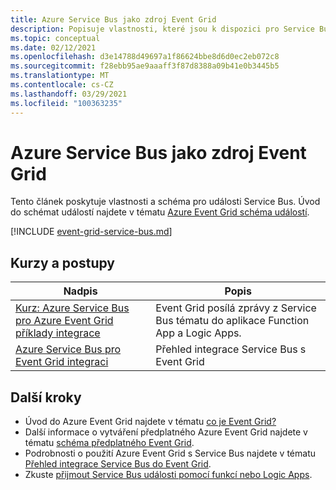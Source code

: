 ```yaml
---
title: Azure Service Bus jako zdroj Event Grid
description: Popisuje vlastnosti, které jsou k dispozici pro Service Bus události s Azure Event Grid
ms.topic: conceptual
ms.date: 02/12/2021
ms.openlocfilehash: d3e14788d49697a1f86624bbe8d6d0ec2eb072c8
ms.sourcegitcommit: f28ebb95ae9aaaff3f87d8388a09b41e0b3445b5
ms.translationtype: MT
ms.contentlocale: cs-CZ
ms.lasthandoff: 03/29/2021
ms.locfileid: "100363235"
---
```

# <a name="azure-service-bus-as-an-event-grid-source"></a>Azure Service Bus jako zdroj Event Grid

Tento článek poskytuje vlastnosti a schéma pro události Service Bus. Úvod do schémat událostí najdete v tématu [Azure Event Grid schéma událostí](event-schema.md).

[!INCLUDE [event-grid-service-bus.md](../../includes/event-grid-service-bus.md)]

## <a name="tutorials-and-how-tos"></a>Kurzy a postupy
|Nadpis  |Popis  |
|---------|---------|
| [Kurz: Azure Service Bus pro Azure Event Grid příklady integrace](../service-bus-messaging/service-bus-to-event-grid-integration-example.md?toc=%2fazure%2fevent-grid%2ftoc.json) | Event Grid posílá zprávy z Service Bus tématu do aplikace Function App a Logic Apps. |
| [Azure Service Bus pro Event Grid integraci](../service-bus-messaging/service-bus-to-event-grid-integration-concept.md) | Přehled integrace Service Bus s Event Grid |

## <a name="next-steps"></a>Další kroky

* Úvod do Azure Event Grid najdete v tématu [co je Event Grid?](overview.md)
* Další informace o vytváření předplatného Azure Event Grid najdete v tématu [schéma předplatného Event Grid](subscription-creation-schema.md).
* Podrobnosti o použití Azure Event Grid s Service Bus najdete v tématu [Přehled integrace Service Bus do Event Grid](../service-bus-messaging/service-bus-to-event-grid-integration-concept.md).
* Zkuste [přijmout Service Bus události pomocí funkcí nebo Logic Apps](../service-bus-messaging/service-bus-to-event-grid-integration-example.md?toc=%2fazure%2fevent-grid%2ftoc.json).
